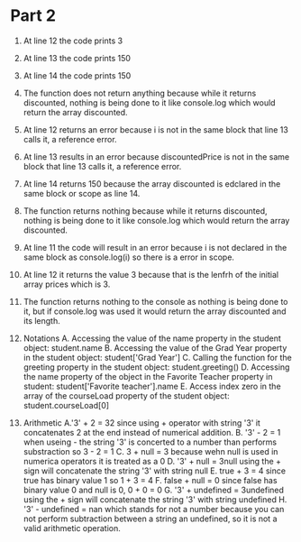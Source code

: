 # Part 2
1. At line 12 the code prints 3 
2. At line 13 the code prints 150
3. At line 14 the code prints 150
4. The function does not return anything because while it returns discounted, nothing is being done to it like console.log which would return the array discounted.
5. At line 12 returns an error because i is not in the same block that line 13 calls it, a reference error. 
6. At line 13 results in an error because discountedPrice is not in the same block that line 13 calls it, a reference error.
7. At line 14 returns 150 because the array discounted is edclared in the same block or scope as line 14.
8. The function returns nothing because while it returns discounted, nothing is being done to it like console.log which would return the array discounted.
9. At line 11 the code will result in an error because i is not declared in the same block as console.log(i) so there is a error in scope.
10. At line 12 it returns the value 3 because that is the lenfrh of the initial array prices which is 3.
11. The function returns nothing to the console as nothing is being done to it, but if console.log was used it would return the array discounted and its length.
12. Notations
    A. Accessing the value of the name property in the student object: student.name
    B. Accessing the value of the Grad Year property in the student object: student['Grad Year']
    C. Calling the function for the greeting property in the student object: student.greeting()
    D. Accessing the name property of the object in the Favorite Teacher property in student: student['Favorite teacher'].name
    E. Access index zero in the array of the courseLoad property of the student object: student.courseLoad[0]

13. Arithmetic
    A.'3' + 2 = 32 since using + operator with string '3' it concatenates 2 at the end instead of numerical addition.
    B. '3' - 2 = 1 when useing - the string '3' is concerted to a number than performs substraction so 3 - 2 = 1
    C. 3 + null = 3 because wehn null is used in numerica operators it is treated as a 0
    D. '3' + null = 3null using the + sign will concatenate the string '3' with string null
    E. true + 3 = 4 since true has binary value 1 so 1 + 3 = 4
    F. false + null = 0 since false has binary value 0 and null is 0, 0 + 0 = 0
    G. '3' + undefined = 3undefined using the + sign will concatenate the string '3' with string undefined
    H. '3' - undefined = nan which stands for not a number because you can not perform subtraction between a string an undefined, so it is not a valid arithmetic operation.
    

